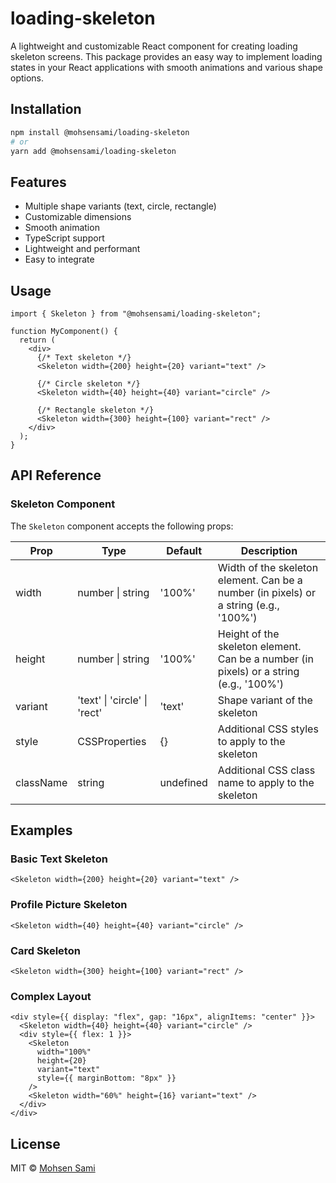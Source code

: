 # loading-skeleton

A lightweight and customizable React component for creating loading skeleton screens. This package provides an easy way to implement loading states in your React applications with smooth animations and various shape options.

## Installation

```bash
npm install @mohsensami/loading-skeleton
# or
yarn add @mohsensami/loading-skeleton
```

## Features

- Multiple shape variants (text, circle, rectangle)
- Customizable dimensions
- Smooth animation
- TypeScript support
- Lightweight and performant
- Easy to integrate

## Usage

```tsx
import { Skeleton } from "@mohsensami/loading-skeleton";

function MyComponent() {
  return (
    <div>
      {/* Text skeleton */}
      <Skeleton width={200} height={20} variant="text" />

      {/* Circle skeleton */}
      <Skeleton width={40} height={40} variant="circle" />

      {/* Rectangle skeleton */}
      <Skeleton width={300} height={100} variant="rect" />
    </div>
  );
}
```

## API Reference

### Skeleton Component

The `Skeleton` component accepts the following props:

| Prop      | Type                         | Default   | Description                                                                            |
| --------- | ---------------------------- | --------- | -------------------------------------------------------------------------------------- |
| width     | number \| string             | '100%'    | Width of the skeleton element. Can be a number (in pixels) or a string (e.g., '100%')  |
| height    | number \| string             | '100%'    | Height of the skeleton element. Can be a number (in pixels) or a string (e.g., '100%') |
| variant   | 'text' \| 'circle' \| 'rect' | 'text'    | Shape variant of the skeleton                                                          |
| style     | CSSProperties                | {}        | Additional CSS styles to apply to the skeleton                                         |
| className | string                       | undefined | Additional CSS class name to apply to the skeleton                                     |

## Examples

### Basic Text Skeleton

```tsx
<Skeleton width={200} height={20} variant="text" />
```

### Profile Picture Skeleton

```tsx
<Skeleton width={40} height={40} variant="circle" />
```

### Card Skeleton

```tsx
<Skeleton width={300} height={100} variant="rect" />
```

### Complex Layout

```tsx
<div style={{ display: "flex", gap: "16px", alignItems: "center" }}>
  <Skeleton width={40} height={40} variant="circle" />
  <div style={{ flex: 1 }}>
    <Skeleton
      width="100%"
      height={20}
      variant="text"
      style={{ marginBottom: "8px" }}
    />
    <Skeleton width="60%" height={16} variant="text" />
  </div>
</div>
```

## License

MIT © [Mohsen Sami](https://github.com/mohsensami)

